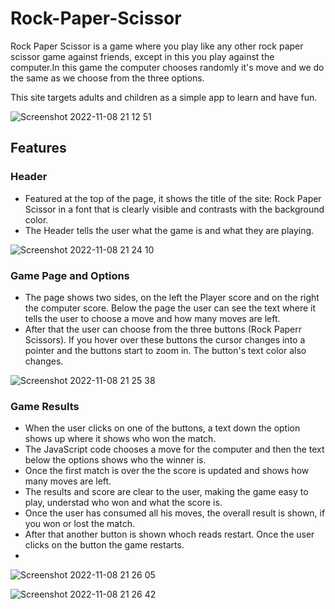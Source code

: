 # Rock-Paper-Scissor

Rock Paper Scissor is a game where you play like any other rock paper scissor game against friends, except in this you play against the computer.In this game the computer chooses randomly it's move and we do the same as we choose from the three options.

This site targets adults and children as a simple app to learn and have fun.

![Screenshot 2022-11-08 21 12 51](https://user-images.githubusercontent.com/112749480/200667458-8b634970-c04d-4ca4-a188-2211b165de50.png)

<h2>Features</h2>

<h3>Header</h3>

<ul>
<li>Featured at the top of the page, it shows the title of the site: Rock Paper Scissor in a font that is clearly visible and contrasts with the background color.</li>
<li>The Header tells the user what the game is and what they are playing.</li>
</ul>

![Screenshot 2022-11-08 21 24 10](https://user-images.githubusercontent.com/112749480/200668352-0ca1c441-16cb-4b61-a082-55e5540e4910.png)

<h3>Game Page and Options</h3>

<ul>
<li>The page shows two sides, on the left the Player score and on the right the computer score. Below the page the user can see the text where it tells the user to choose a move and how many moves are left.</li>
<li>After that the user can choose from the three buttons (Rock Paperr Scissors). If you hover over these buttons the cursor changes into a pointer and the buttons start to zoom in. The button's text color also changes.</li>  
</ul>

![Screenshot 2022-11-08 21 25 38](https://user-images.githubusercontent.com/112749480/200670670-b4a65c60-b240-4cc2-bf3f-aa9350f78d29.png)

<h3>Game Results</h3>

<ul>
<li>When the user clicks on one of the buttons, a text down the option shows up where it shows who won the match.</li>
<li>The JavaScript code chooses a move for the computer and then the text below the options shows who the winner is.</li>
<li>Once the first match is over the the score is updated and shows how many moves are left.</li>
<li>The results and score are clear to the user, making the game easy to play, understad who won and what the score is.</li>
<li>Once the user has consumed all his moves, the overall result is shown, if you won or lost the match.</li>
<li>After that another button is shown whoch reads restart. Once the user clicks on the button the game restarts.<li/>
</ul>

![Screenshot 2022-11-08 21 26 05](https://user-images.githubusercontent.com/112749480/200673052-e51b1e8b-524f-401b-b677-c1a0dd1072bd.png)

![Screenshot 2022-11-08 21 26 42](https://user-images.githubusercontent.com/112749480/200673215-694e7a35-d37a-4a77-8866-1dad4fd2c07d.png)

